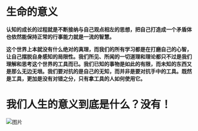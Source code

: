 # 生命的意义

**认知的成长的过程就是不断接纳与自己观点相左的思想，把自己打造成一个矛盾体也依然能保持正常的行事能力就是一流的智慧。**



**这个世界上本就没有什么绝对的真理，而我们的所有学习都是在打磨自己的心智，让自己摆脱自身感知的局限性。我们所见、所闻的一切道理和理论都只不过是我们理解和思考这个世界的工具而已。我们已知的事物是如此的有限，而未知的东西又是那么无边无垠。我们要对抗的是自己的无知，而并非是要对抗手中的工具。既然是工具，更加是没有对错之分，只有拿工具的人如何使用它。**







# 我们人生的意义到底是什么？没有！

![图片](https://mmbiz.qpic.cn/mmbiz_jpg/EBoG0YTgynXCW2AytkV1TszfJatbHPs2w96kaw43Z71KTu5SCJJFfOUaLLwVdhcicyrgYDiaJjZtStic1wdtvOx4w/640?wx_fmt=jpeg&wxfrom=5&wx_lazy=1&wx_co=1)



